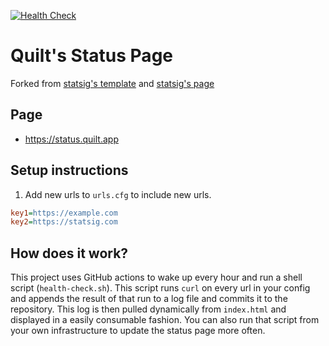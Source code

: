[![Health Check](../../actions/workflows/health-check.yml/badge.svg)](../../actions/workflows/health-check.yml)

# Quilt's Status Page

Forked from [statsig's template](https://github.com/statsig-io/statuspage/) and [statsig's page](https://github.com/statsig-io/statsigstatus/)

## Page

- https://status.quilt.app

## Setup instructions

1. Add new urls to `urls.cfg` to include new urls.

```cfg
key1=https://example.com
key2=https://statsig.com
```

## How does it work?

This project uses GitHub actions to wake up every hour and run a shell script (`health-check.sh`). This script runs `curl` on every url in your config and appends the result of that run to a log file and commits it to the repository. This log is then pulled dynamically from `index.html` and displayed in a easily consumable fashion. You can also run that script from your own infrastructure to update the status page more often.
